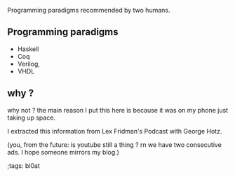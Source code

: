 Programming paradigms recommended by two humans.

## Programming paradigms

- Haskell
- Coq 
- Verilog,
- VHDL

## why ?

why not ? the main reason I put this here is because it was on my phone just taking up space.

I extracted this information from Lex Fridman's Podcast with George Hotz. 

(you, from the future: is youtube still a thing ? rn we have two consecutive ads. I hope someone mirrors my blog.)

;tags: bl0at